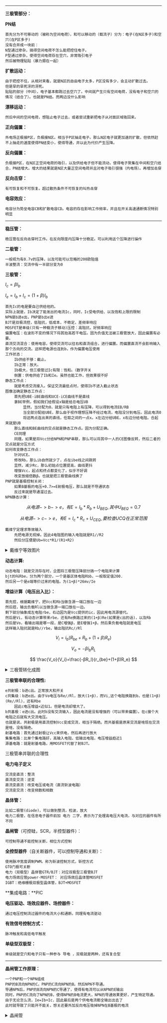 

------



**三极管部分：**

**PN结**

```
首先分为不可移动的（被称为空间电荷），和可以移动的（载流子）分为：电子(在N区多子)和空穴(在P区多子)
没有合并成一块前：
N型通过掺杂，搞得空间电荷不怎么能把控住电子。
P型通过掺杂，使得空间电荷存在空穴，非常吸引电子
然后被物理贴贴（暴力摁在一起）
```

**扩散运动：**

```
由于把控不住，从相对来看，就是N区的自由电子太多，P区没有多少，会主动扩散过去。
但是旱的旱死涝的涝死。
贴贴的部分（中间），电子基本都跑过去空穴了。中间就产生只有空间电荷，没有电子和空穴的情况（结合了）。也就是PN结。而两边没什么影响
```

**漂移运动：**

```
然后中间的空间电荷，想阻止电子过去，或者尝试重新把电子从对面区域吸回来。
```

**正向偏置：**	

```
外电场正极接P区，负极接N区。相当于P区抽走电子。那么N区电子就更加速的扩散，但依然赶不上抽走的速度使得PN结变小，使得导通，并以此为代价产生压降。
```

**反向偏置：**

```
负极接P区，在N区正空间电荷的吸引，以及供给电子但不能流动，使得电子聚集在中间和空穴结合，PN结增大。增大的结果就是N区大量正空间电荷并且对电子吸引很强（内电场）。再增加击穿
```

**反向击穿：**

```
有可恢复和不可恢复。超过散热条件不可恢复的叫热击穿	
```

**电容效应：**

```
电容分为势垒电容CB和扩散电容CD。电容的存在影响工作频率，并且在开关高速通断情况特别明显
```



------



**稳压管：**

```
稳压管在反向击穿时工作。在反向限度内压降十分稳定。可以利用这个压降进行操作
```

 **二极管：**

```
一般视为有0.7v的压降，以及可能可以忽略的200欧阻值
半波整流：交流中有一半部分变为0
```

**三极管：**

$I_c=βI_b$

$I_e=I_b+I_c=(1+β)I_b$

```
首先Ic的电是要自己供给他的。
实际上就是，Ib决定了能发出的电流Ic，同时，Ic受电供给、以及饱和上限的限制
NPN是b进e出，PNP是b出e进
BJT是双极流控，低阻抗，低成本，不稳定，差频率响应
MOSFET是单级(只有一种载流子移动)压控：高阻抗，好频率响应
偏置电压：在波形不变的情况下将其抬高若干电压。因为负值无法被三极管放大，因此偏置有必要。
直流交流混合：使用电容，使得交流可以往右和直流组合，进行偏置。而偏置直流不会影响输入那个方向的交流。这样把电源也连到b，作为偏置电压使用
工作状态：
	Ib供给不够：截止。
	Ib正常：放大。
	Ib极大，但三极管过Ic有限：饱和。（数字开关
	倒置：供电供给了Ib和Ie。虽然也能工作，但效果很不好
静态工作点：
	就是考虑交流接入。保证交流最低点时，使得Ib不进入截止状态
图像法确定静态工作点：
	首先把UBE-iBE曲线和UCE-iCE曲线不是直线
	拿BE举例，假如我们给假设x轴是给总电压UB
		显然，当分配为0，就是只有电阻上有压降，可以得到电流EB/RB
		当全部分配给UBE，那么由于视作理想压降不经过电流，电阻没分到电压。因此电流0
		将这两点连出来的直线，任取之间的一点x。x左边分给UBE，x右边分给电阻。合起来就是UB
	那么直线和BE曲线的交点就是静态工作点。因为分配正确。
	CE同理
	同理。如果是将Vcc分给NPN和PNP串联，那么可以将其中一人的CE图像反转，然后二者的交点就是分压方式
如何改变静态工作点：
	针对UCE。
	修改Rb，那么ib自然就少了，点在ibe线之间跳转
	显然，减少Rc，那么初始点位置提高，曲线更抖
	增强Vcc，起点和终点都变化了，似乎不好调
	改变放缩倍数β。也就是把三极管曲线换了
PNP就是基极控制关闭：
	如果B基极的电压+0.7>=E射极电压，那么就是不导通状态
	反过来就是导通溜过去。
NPN静态计算：
```

$$
从电源->b->e，有E=I_b*R_b+U_{BEQ},其中U_{BEQ}=0.7
$$

$$
从电源->c->e，有E=I_c*R_c+U_{CEQ},要检查UCQ在正常范围
$$

```
戴维宁定理求等效输入
	先把电源无视掉。因此4电阻图的输入电阻就是R1//R2
	然后分压便是Ub=Vcc*R1/(R1+R2)
```

<details>
    <summary>戴维宁等效图片</summary>
    <img src="/电路和电子技术/戴维宁等效电路.jpg">
</details>

**动态计算:**

```
动态电阻：就是交流存在时，企图将三极管压降部分搞一个电阻来计算
bjt的叫Rbe，分为两个部分，一个是基区体电阻Rbb，一般取定值200.
然后另一个是e端等价过来的电阻。为(1+β)*26mv/Ie
```

**增益计算（电压出入比）：**

```
首先捏，根据戴维宁，把Vcc和Rb当做含源一端口放在一边
然后捏，输出负载Rl以当做含源一端口放在一边。
剩下部分抽象成左电阻rbe，右边因为是Vcc提供的ic，因此用电流源替代。
然后是Vi，有动态计算带来rbe，还有Re换路过来的(1+β)Re(如果是c出的话)，以及Rb
然后是Vo，看输出端是哪一段，是C增强β，是E增强1+β，然后乘负载电阻就是电压
这样输入阻抗就是Rb//rbe，输出阻抗Rc//Rl
```

$$
V_i=i_b(R_{be}+R_b+(1+β)R_e)
$$

$$
V_o=-βi_bR_L
$$

$$
\frac{V_o}{V_i}=\frac{-βR_l}{r_{be}+(1+β)R_e}
$$

<details>
    <summary>三极管转化成图</summary>
    <img src="/电路和电子技术/三极管转化成图.png">
</details>

**三极管串联的合理性:**

```
e共射极：b进c出。正常放大和开关
c共集级：b进e出。由于Vo电压与Re//Rl，放大(1+β)，而Vi,这个电阻换路到b，也是(1+β)(Re//Rl)，还有Rbe
	因此c电压增益<近似1。但是电流却增大了。
b共基极：e进c出。此时b没有交流输入，因此电流是没有增强的（可以带来偏置）。在c接个大电阻之后就有大交流电压。
也就是说，共射极是用直流控制Vcc变成交流，相当于隔绝。而共基极是原来交流是啥现在交流是啥，没有隔绝。
射基电路：首先通过射极让Vcc来供电，然后再进行放大
集集电路：比单个集电路好，高输入电阻，低输出电阻，电压增益趋近1
源基电路：就是射基电路，用MOSFET代替了射BJT。
```

三极管串并联的合理性

**电力电子定义**

```
交流变直流：整流
直流变交流：逆变
直流变直流：改变电压或电流（直流斩波电路）
交流变交流：改变频数和相数
```

**晶体管：**

```
比如二极管(diode)，可以做到整流，检波，放大
电力二极管，在信息电子器件前加 电力 二字，表示为了处理高电压大电流，与对应的器件有所不同
```

**晶闸管**（可控硅，SCR，半控型器件）：

```
可控制导通不能控制关断，相位方式控制
```

**全控型器件**（自关断器件，可以控制导通和关断）：

```
使用脉冲宽度调制PWM。称为斩波控制方式，斩控方式
GTO门极可关断
电力（双极型）晶体管GTR/BJT：对应双极型三极管BJT
电力场效应管power-MOSFET： 对应场效应晶体管MOSFET
IGBT：绝缘栅极双极型晶体管，BJT+MOSFET
```

**集成电路：**PIC

**电压驱动、场效应器件、场控器件：**

```
通过电压控制流过器件的电流大小和通断。同理有电流驱动
```

**有效信号控制方式：**

```
脉冲触发和高低电平触发
```

**单级型双极型：**

```
单级就是空穴和电子只有一种参与 导电 ，双极就是两种，还有复合型
```

------

 **晶闸管工作原理：**

```
一个PNP和一个NPN组成
PNP的B流向NPN的C。PNP的C流向NPN的B。然后NPN不导通。
导通NPN后，PNP的B流向NPN的C导通了，使得有电流可以从NPN的E输出
同时，PNP的C流向了NPN的B，使得NPN的B电流更大，NPN的导通效果更好，产生特定导通。
由于无论怎么流，Ie=Ib+Ic，因此最后是两个供电电流都全输出出去了
此时就导致了只能开不能关，想关还要外加反向电压吸掉NPN在B基极的电流
```

<details>
    <summary>晶闸管</summary>
    <img src="/电路和电子技术/晶闸管.png">
</details>

